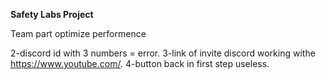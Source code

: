 **Safety Labs Project**


Team part
optimize performence

2-discord id with 3 numbers = error.
3-link of invite discord working withe https://www.youtube.com/.
4-button back in first step useless.
